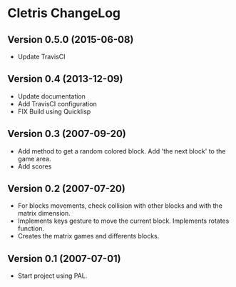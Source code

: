 Cletris ChangeLog
=================

Version 0.5.0 (2015-06-08)
---------------------------

- Update TravisCI

Version 0.4 (2013-12-09)
------------------------

- Update documentation
- Add TravisCI configuration
- FIX Build using Quicklisp

Version 0.3 (2007-09-20)
------------------------

- Add method to get a random colored block. Add 'the next block' to
the game area.
- Add scores

Version 0.2 (2007-07-20)
------------------------

- For blocks movements, check collision with other blocks and with
the matrix dimension.
- Implements keys gesture to move the current block.  Implements
rotates function.
- Creates the matrix games and differents blocks.

Version 0.1 (2007-07-01)
------------------------

- Start project using PAL.
